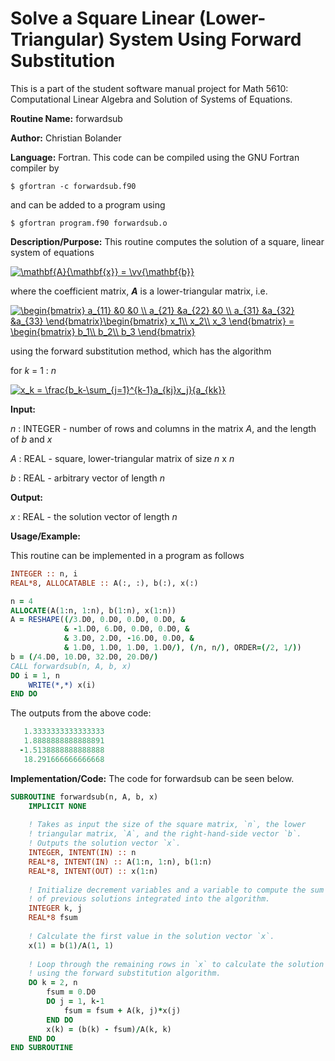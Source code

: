 # Solve a Square Linear (Lower-Triangular) System Using Forward Substitution

This is a part of the student software manual project for Math 5610: Computational Linear Algebra and Solution of Systems of Equations. 

**Routine Name:**           forwardsub

**Author:** Christian Bolander

**Language:** Fortran. This code can be compiled using the GNU Fortran compiler by

```$ gfortran -c forwardsub.f90```

and can be added to a program using

```$ gfortran program.f90 forwardsub.o ``` 

**Description/Purpose:** This routine computes the solution of a square, linear system of equations

<a href="https://www.codecogs.com/eqnedit.php?latex=\mathbf{A}{\mathbf{x}}&space;=&space;\vv{\mathbf{b}}" target="_blank"><img src="https://latex.codecogs.com/gif.latex?\mathbf{A}{\mathbf{x}}&space;=&space;\vv{\mathbf{b}}" title="\mathbf{A}{\mathbf{x}} = \vv{\mathbf{b}}" /></a>

where the coefficient matrix, ***A*** is a lower-triangular matrix, i.e.

<a href="https://www.codecogs.com/eqnedit.php?latex=\begin{bmatrix}&space;a_{11}&space;&0&space;&0&space;\\&space;a_{21}&space;&a_{22}&space;&0&space;\\&space;a_{31}&space;&a_{32}&space;&a_{33}&space;\end{bmatrix}\begin{bmatrix}&space;x_1\\&space;x_2\\&space;x_3&space;\end{bmatrix}&space;=&space;\begin{bmatrix}&space;b_1\\&space;b_2\\&space;b_3&space;\end{bmatrix}" target="_blank"><img src="https://latex.codecogs.com/gif.latex?\begin{bmatrix}&space;a_{11}&space;&0&space;&0&space;\\&space;a_{21}&space;&a_{22}&space;&0&space;\\&space;a_{31}&space;&a_{32}&space;&a_{33}&space;\end{bmatrix}\begin{bmatrix}&space;x_1\\&space;x_2\\&space;x_3&space;\end{bmatrix}&space;=&space;\begin{bmatrix}&space;b_1\\&space;b_2\\&space;b_3&space;\end{bmatrix}" title="\begin{bmatrix} a_{11} &0 &0 \\ a_{21} &a_{22} &0 \\ a_{31} &a_{32} &a_{33} \end{bmatrix}\begin{bmatrix} x_1\\ x_2\\ x_3 \end{bmatrix} = \begin{bmatrix} b_1\\ b_2\\ b_3 \end{bmatrix}" /></a>

using the forward substitution method, which has the algorithm

for *k* = 1 : *n*

<a href="https://www.codecogs.com/eqnedit.php?latex=x_k&space;=&space;\frac{b_k-\sum_{j=1}^{k-1}a_{kj}x_j}{a_{kk}}" target="_blank"><img src="https://latex.codecogs.com/gif.latex?x_k&space;=&space;\frac{b_k-\sum_{j=1}^{k-1}a_{kj}x_j}{a_{kk}}" title="x_k = \frac{b_k-\sum_{j=1}^{k-1}a_{kj}x_j}{a_{kk}}" /></a>

**Input:** 

*n* : INTEGER - number of rows and columns in the matrix *A*, and the length of *b* and *x*

*A* : REAL - square, lower-triangular matrix of size *n* x *n*

*b* : REAL - arbitrary vector of length *n*

**Output:** 

*x* : REAL - the solution vector of length *n*

**Usage/Example:**

This routine can be implemented in a program as follows

```fortran
INTEGER :: n, i
REAL*8, ALLOCATABLE :: A(:, :), b(:), x(:)

n = 4
ALLOCATE(A(1:n, 1:n), b(1:n), x(1:n))
A = RESHAPE((/3.D0, 0.D0, 0.D0, 0.D0, &
			& -1.D0, 6.D0, 0.D0, 0.D0, &
			& 3.D0, 2.D0, -16.D0, 0.D0, &
			& 1.D0, 1.D0, 1.D0, 1.D0/), (/n, n/), ORDER=(/2, 1/))
b = (/4.D0, 10.D0, 32.D0, 20.D0/)
CALL forwardsub(n, A, b, x)
DO i = 1, n
	WRITE(*,*) x(i)
END DO
```

The outputs from the above code:

```fortran
   1.3333333333333333     
   1.8888888888888891     
  -1.5138888888888888     
   18.291666666666668  
```

**Implementation/Code:** The code for forwardsub can be seen below.

```fortran
SUBROUTINE forwardsub(n, A, b, x)
	IMPLICIT NONE
	
	! Takes as input the size of the square matrix, `n`, the lower
	! triangular matrix, `A`, and the right-hand-side vector `b`.
	! Outputs the solution vector `x`.
	INTEGER, INTENT(IN) :: n
	REAL*8, INTENT(IN) :: A(1:n, 1:n), b(1:n)
	REAL*8, INTENT(OUT) :: x(1:n)
	
	! Initialize decrement variables and a variable to compute the sum
	! of previous solutions integrated into the algorithm.
	INTEGER k, j
	REAL*8 fsum
	
	! Calculate the first value in the solution vector `x`.
	x(1) = b(1)/A(1, 1)
	
	! Loop through the remaining rows in `x` to calculate the solution
	! using the forward substitution algorithm.
	DO k = 2, n
		fsum = 0.D0
		DO j = 1, k-1
			fsum = fsum + A(k, j)*x(j)
		END DO
		x(k) = (b(k) - fsum)/A(k, k)
	END DO
END SUBROUTINE
```



